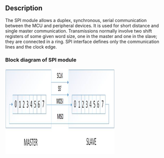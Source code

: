 ## Description
The SPI module allows a duplex, synchronous, serial communication between the MCU and peripheral
devices. It is used for short distance and single master communication. Transmissions normally involve two shift registers of some given word size, one in the master and one in
the slave; they are connected in a ring. SPI interface defines only the communication lines and the clock edge.

### Block diagram of SPI module
<img src="https://raw.githubusercontent.com/akshayapurohit23/Serial-Peripheral-Interface/master/assets/Images/SPI_Block_Diagram.jpg" width=350 height=275 align="middle" >
